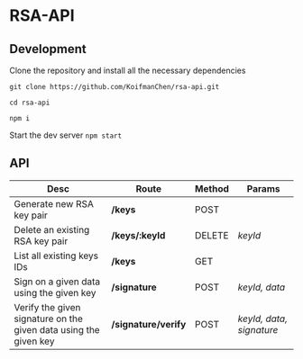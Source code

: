 # RSA-API

## Development
Clone the repository and install all the necessary dependencies

`git clone https://github.com/KoifmanChen/rsa-api.git`  

`cd rsa-api`

`npm i`

Start the dev server
`npm start`

## API


Desc | Route | Method | Params
------------ | ------------- | ------------- | -------------
Generate new RSA key pair | **/keys** | POST |
Delete an existing RSA key pair | **/keys/:keyId** | DELETE | *keyId*
List all existing keys IDs | **/keys** | GET |
Sign on a given data using the given key | **/signature** | POST | *keyId, data*
Verify the given signature on the given data using the given key | **/signature/verify** | POST | *keyId, data, signature*

